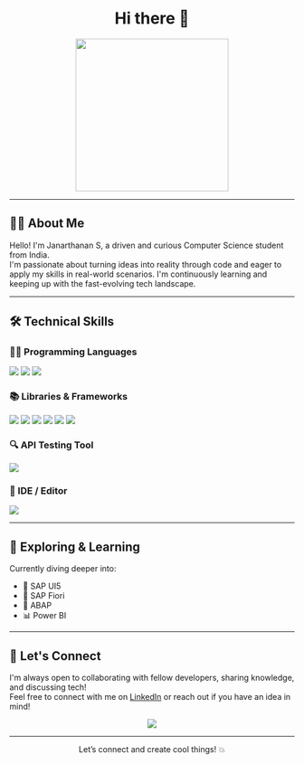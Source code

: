 <h1 align="center">Hi there 👋</h1>
<p align="center">
 <img src="https://media.giphy.com/media/3o7TKtnuHOHHUjR38Y/giphy.gif" width="270" />
</p>

---

## 🧑‍💻 About Me

Hello! I'm Janarthanan S, a driven and curious Computer Science student from India.  
I'm passionate about turning ideas into reality through code and eager to apply my skills in real-world scenarios. I'm continuously learning and keeping up with the fast-evolving tech landscape.

---

## 🛠️ Technical Skills

### 👨‍💻 Programming Languages
<p>
  <img src="https://img.shields.io/badge/C-00599C?style=for-the-badge&logo=c&logoColor=white" />
  <img src="https://img.shields.io/badge/Java-007396?style=for-the-badge&logo=java&logoColor=white" />
  <img src="https://img.shields.io/badge/Python-3776AB?style=for-the-badge&logo=python&logoColor=white" />
</p>

### 📚 Libraries & Frameworks
<p>
  <img src="https://img.shields.io/badge/pandas-150458?style=for-the-badge&logo=pandas&logoColor=white" />
  <img src="https://img.shields.io/badge/NumPy-013243?style=for-the-badge&logo=numpy&logoColor=white" />
  <img src="https://img.shields.io/badge/scikit--learn-F7931E?style=for-the-badge&logo=scikit-learn&logoColor=white" />
  <img src="https://img.shields.io/badge/Matplotlib-11557c?style=for-the-badge&logo=matplotlib&logoColor=white" />
  <img src="https://img.shields.io/badge/React-61DAFB?style=for-the-badge&logo=react&logoColor=black" />
  <img src="https://img.shields.io/badge/Angular-DD0031?style=for-the-badge&logo=angular&logoColor=white" />
</p>

### 🔍 API Testing Tool
<p>
  <img src="https://img.shields.io/badge/Postman-FF6C37?style=for-the-badge&logo=postman&logoColor=white" />
</p>

### 🧠 IDE / Editor
<p>
  <img src="https://img.shields.io/badge/Jupyter-F37626?style=for-the-badge&logo=jupyter&logoColor=white" />
</p>

---

## 🌱 Exploring & Learning
Currently diving deeper into:

- 🔷 SAP UI5  
- 🌟 SAP Fiori  
- 🧾 ABAP  
- 📊 Power BI

---

## 🤝 Let's Connect

I'm always open to collaborating with fellow developers, sharing knowledge, and discussing tech!  
Feel free to connect with me on [LinkedIn](https://www.linkedin.com/in/janarrthanan/) or reach out if you have an idea in mind!

<p align="center">
  <a href="https://www.linkedin.com/"><img src="https://img.shields.io/badge/LinkedIn-blue?style=for-the-badge&logo=linkedin&logoColor=white"/></a>
</p>

---

<p align="center">Let’s connect and create cool things! 💥</p>
